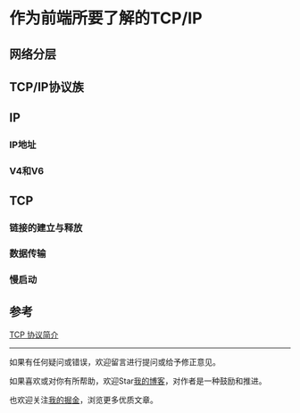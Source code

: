 # 作为前端所要了解的TCP/IP
## 网络分层
## TCP/IP协议族
## IP
### IP地址
### V4和V6
## TCP
### 链接的建立与释放
### 数据传输
### 慢启动

## 参考

[TCP 协议简介](http://www.ruanyifeng.com/blog/2017/06/tcp-protocol.html)  

---
如果有任何疑问或错误，欢迎留言进行提问或给予修正意见。

如果喜欢或对你有所帮助，欢迎Star[我的博客](https://github.com/wy2016xiao/blog)，对作者是一种鼓励和推进。

也欢迎关注[我的掘金](https://juejin.im/user/583bbd74ac502e006ea81f99)，浏览更多优质文章。